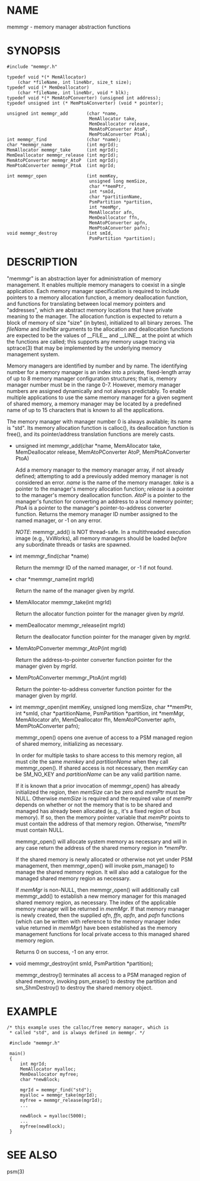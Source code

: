 # NAME

memmgr - memory manager abstraction functions

# SYNOPSIS

    #include "memmgr.h"

    typedef void *(* MemAllocator)
        (char *fileName, int lineNbr, size_t size);
    typedef void (* MemDeallocator)
        (char *fileName, int lineNbr, void * blk);
    typedef void *(* MemAtoPConverter) (unsigned int address);
    typedef unsigned int (* MemPtoAConverter) (void * pointer);

    unsigned int memmgr_add       (char *name,
                                   MemAllocator take, 
                                   MemDeallocator release, 
                                   MemAtoPConverter AtoP, 
                                   MemPtoAConverter PtoA);
    int memmgr_find               (char *name);
    char *memmgr_name             (int mgrId);
    MemAllocator memmgr_take      (int mgrId);
    MemDeallocator memmgr_release (int mgrId);
    MemAtoPConverter memmgr_AtoP  (int mgrId);
    MemPtoAConverter memmgr_PtoA  (int mgrId;

    int memmgr_open               (int memKey,
                                   unsigned long memSize,
                                   char **memPtr,
                                   int *smId,
                                   char *partitionName,
                                   PsmPartition *partition,
                                   int *memMgr,
                                   MemAllocator afn,
                                   MemDeallocator ffn,
                                   MemAtoPConverter apfn,
                                   MemPtoAConverter pafn);
    void memmgr_destroy           (int smId,
                                   PsmPartition *partition);

# DESCRIPTION

"memmgr" is an abstraction layer for administration of memory
management.  It enables multiple memory managers to coexist
in a single application.  Each memory manager specification is required to
include pointers to a memory allocation function, a memory deallocation
function, and functions for translating between local memory pointers
and "addresses", which are abstract memory locations that have private
meaning to the manager.  The allocation function
is expected to return a block of memory of size "size" (in
bytes), initialized to all binary zeroes.  The _fileName_ and _lineNbr_
arguments to the allocation and deallocation functions are expected to
be the values of \_\_FILE\_\_ and \_\_LINE\_\_ at the point at which the functions
are called; this supports any memory usage tracing via sptrace(3) that
may be implemented by the underlying memory management system.

Memory managers are identified by number and by name.  The identifying
number for a memory manager is an index into a private, fixed-length
array of up to 8 memory manager configuration structures; that is,
memory manager number must be in the range 0-7.  However, memory
manager numbers are assigned dynamically and not always predictably.
To enable multiple applications to use the same memory manager for
a given segment of shared memory, a memory manager may be located by
a predefined name of up to 15 characters that is known to all the applications.

The memory manager with manager number 0 is always available; its
name is "std".  Its memory allocation function is calloc(), its
deallocation function is free(), and its pointer/address translation
functions are merely casts.

- unsigned int memmgr\_add(char \*name,
                              MemAllocator take, 
                              MemDeallocator release, 
                              MemAtoPConverter AtoP, 
                              MemPtoAConverter PtoA)

    Add a memory manager to the memory manager array, if not already defined;
    attempting to add a previously added memory manager is not considered an
    error.  _name_ is the name of the memory manager.
    _take_ is a pointer to the manager's memory allocation
    function; _release_ is a pointer to the manager's
    memory deallocation function.  _AtoP_ is a pointer to
    the manager's function for converting an address 
    to a local memory pointer; _PtoA_ is a pointer to
    the manager's pointer-to-address converter function.
    Returns the memory manager ID number assigned to the named manager,
    or -1 on any error.

    _NOTE_: memmgr\_add() is NOT thread-safe.  In a multithreaded execution
    image (e.g., VxWorks), all memory managers should be loaded _before_
    any subordinate threads or tasks are spawned.

- int memmgr\_find(char \*name)

    Return the memmgr ID of the named manager, or -1 if not found.

- char \*memmgr\_name(int mgrId)

    Return the name of the manager given by _mgrId_.

- MemAllocator memmgr\_take(int mgrId)

    Return the allocator function pointer for the manager given by _mgrId_.

- memDeallocator memmgr\_release(int mgrId)

    Return the deallocator function pointer for the manager given by _mgrId_.

- MemAtoPConverter memmgr\_AtoP(int mgrId)

    Return the address-to-pointer converter function
    pointer for the manager given by _mgrId_.

- MemPtoAConverter memmgr\_PtoA(int mgrId)

    Return the pointer-to-address converter function
    pointer for the manager given by _mgrId_.

- int memmgr\_open(int memKey,
                      unsigned long memSize,
                      char \*\*memPtr,
                      int \*smId,
                      char \*partitionName,
                      PsmPartition \*partition,
                      int \*memMgr,
                      MemAllocator afn,
                      MemDeallocator ffn,
                      MemAtoPConverter apfn,
                      MemPtoAConverter pafn);

    memmgr\_open() opens one avenue of access to a PSM managed region of shared
    memory, initializing as necessary.

    In order for multiple tasks to share access to this memory region, all must
    cite the same _memkey_ and _partitionName_ when they call memmgr\_open().  If
    shared access is not necessary, then _memKey_ can be SM\_NO\_KEY and
    _partitionName_ can be any valid partition name.

    If it is known that a prior invocation of memmgr\_open() has already
    initialized the region, then _memSize_ can be zero and _memPtr_
    must be NULL.  Otherwise _memSize_ is required and the required value
    of _memPtr_ depends on whether or not the memory that is to be shared
    and managed has already been allocated (e.g., it's a fixed region of bus
    memory).  If so, then the memory pointer variable that _memPtr_ points
    to must contain the address of that memory region.  Otherwise, _\*memPtr_
    must contain NULL.

    memmgr\_open() will allocate system memory as necessary and will in
    any case return the address of the shared memory region in _\*memPtr_.

    If the shared memory is newly allocated or otherwise not yet under
    PSM management, then memmgr\_open() will invoke psm\_manage() to manage
    the shared memory region.  It will also add a catalogue for the managed
    shared memory region as necessary.

    If _memMgr_ is non-NULL, then memmgr\_open() will additionally call
    memmgr\_add() to establish a new memory manager for this managed shared
    memory region, as necessary.  The index of the applicable memory manager
    will be returned in _memMgr_.  If that memory manager is newly created,
    then the supplied _afn_, _ffn_, _apfn_, and _pafn_ functions (which
    can be written with reference to the memory manager index value returned
    in _memMgr_) have been established as the memory management functions
    for local private access to this managed shared memory region.

    Returns 0 on success, -1 on any error.

- void memmgr\_destroy(int smId, PsmPartition \*partition);

    memmgr\_destroy() terminates all access to a PSM managed region of shared
    memory, invoking psm\_erase() to destroy the partition and sm\_ShmDestroy()
    to destroy the shared memory object.

# EXAMPLE

    /* this example uses the calloc/free memory manager, which is
     * called "std", and is always defined in memmgr. */

     #include "memmgr.h"

     main() 
     {
         int mgrId;
         MemAllocator myalloc;
         MemDeallocator myfree;
         char *newBlock;

         mgrId = memmgr_find("std");
         myalloc = memmgr_take(mgrId);
         myfree = memmgr_release(mgrId);
         ...

         newBlock = myalloc(5000);
         ...
         myfree(newBlock);
     }

# SEE ALSO

psm(3)
